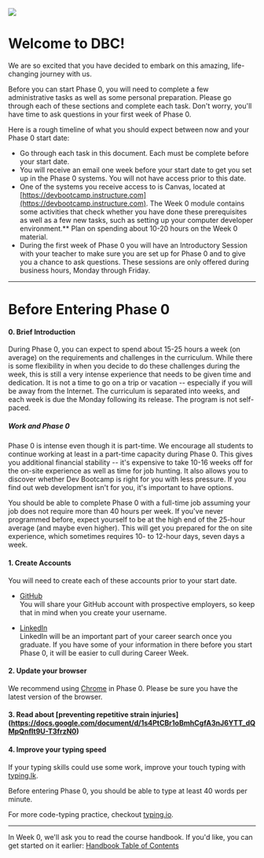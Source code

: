 <img src="https://github.com/Devbootcamp/graphic-assets/blob/master/logos/DBC_HORIZONTAL%20LOGO/2_COLOR/RGB/DBC_H_2C_RGB.png">

# Welcome to DBC!

We are so excited that you have decided to embark on this amazing, life-changing journey with us.

Before you can start Phase 0, you will need to complete a few administrative tasks as well as some personal preparation. Please go through each of these sections and complete each task. Don't worry, you'll have time to ask questions in your first week of Phase 0.

Here is a rough timeline of what you should expect between now and your Phase 0 start date:

- Go through each task in this document. Each must be complete before your start date.
- You will receive an email one week before your start date to get you set up in the Phase 0 systems. You will not have access prior to this date.
- One of the systems you receive access to is Canvas, located at [https://devbootcamp.instructure.com](https://devbootcamp.instructure.com). The Week 0 module contains some activities that check whether you have done these prerequisites as well as a few new tasks, such as setting up your computer developer environment.** Plan on spending about 10-20 hours on the Week 0 material.
- During the first week of Phase 0 you will have an Introductory Session with your teacher to make sure you are set up for Phase 0 and to give you a chance to ask questions. These sessions are only offered during business hours, Monday through Friday.

***
# Before Entering Phase 0

#### 0. Brief Introduction

During Phase 0, you can expect to spend about 15-25 hours a week (on average) on the requirements and challenges in the curriculum. While there is some flexibility in when you decide to do these challenges during the week, this is still a very intense experience that needs to be given time and dedication. It is not a time to go on a trip or vacation -- especially if you will be away from the Internet. The curriculum is separated into weeks, and each week is due the Monday following its release. The program is not self-paced.

##### Work and Phase 0
Phase 0 is intense even though it is part-time. We encourage all students to continue working at least in a part-time capacity during Phase 0. This gives you additional financial stability -- it's expensive to take 10-16 weeks off for the on-site experience as well as time for job hunting. It also allows you to discover whether Dev Bootcamp is right for you with less pressure. If you find out web development isn't for you, it's important to have options.

You should be able to complete Phase 0 with a full-time job assuming your job does not require more than 40 hours per week. If you've never programmed before, expect yourself to be at the high end of the 25-hour average (and maybe even higher). This will get you prepared for the on site experience, which sometimes requires 10- to 12-hour days, seven days a week.


#### 1. Create Accounts
You will need to create each of these accounts prior to your start date.

- [GitHub](https://github.com/)<br> You will share your GitHub account with prospective employers, so keep that in mind when you create your username.

- [LinkedIn](https://www.linkedin.com/)<br> LinkedIn will be an important part of your career search once you graduate. If you have some of your information in there before you start Phase 0, it will be easier to cull during Career Week.

#### 2. Update your browser
We recommend using [Chrome](https://www.google.com/chrome/browser/) in Phase 0. Please be sure you have the latest version of the browser.

#### 3. Read about [preventing repetitive strain injuries] (https://docs.google.com/document/d/1s4PtCBr1oBmhCgfA3nJ6YTT_dQMpQnflt9U-T3frzN0)

#### 4. Improve your typing speed
If your typing skills could use some work, improve your touch typing with  <a href = "http://typing.lk/" target="_blank">typing.lk</a>. 

Before entering Phase 0, you should be able to type at least 40 words per minute.

For more code-typing practice, checkout <a href = "http://typing.io/" target="_blank">typing.io</a>.

***

In Week 0, we'll ask you to read the course handbook. If you'd like, you can get started on it earlier: [Handbook Table of Contents](README.md)

